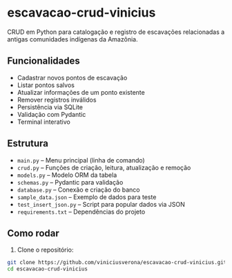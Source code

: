 # escavacao-crud-vinicius

CRUD em Python para catalogação e registro de escavações relacionadas a antigas comunidades indígenas da Amazônia.

## Funcionalidades

- Cadastrar novos pontos de escavação
- Listar pontos salvos
- Atualizar informações de um ponto existente
- Remover registros inválidos
- Persistência via SQLite
- Validação com Pydantic
- Terminal interativo

## Estrutura

- `main.py` – Menu principal (linha de comando)
- `crud.py` – Funções de criação, leitura, atualização e remoção
- `models.py` – Modelo ORM da tabela
- `schemas.py` – Pydantic para validação
- `database.py` – Conexão e criação do banco
- `sample_data.json` – Exemplo de dados para teste
- `test_insert_json.py` – Script para popular dados via JSON
- `requirements.txt` – Dependências do projeto

## Como rodar

1. Clone o repositório:

```bash
git clone https://github.com/viniciusverona/escavacao-crud-vinicius.git
cd escavacao-crud-vinicius
